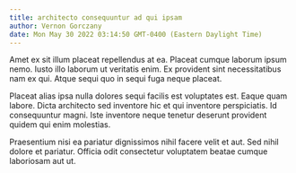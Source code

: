 ```yaml
---
title: architecto consequuntur ad qui ipsam
author: Vernon Gorczany
date: Mon May 30 2022 03:14:50 GMT-0400 (Eastern Daylight Time)
---
```

Amet ex sit illum placeat repellendus at ea. Placeat cumque laborum ipsum nemo. Iusto illo laborum ut veritatis enim. Ex provident sint necessitatibus nam ex qui. Atque sequi quo in sequi fuga neque placeat.

 Placeat alias ipsa nulla dolores sequi facilis est voluptates est. Eaque quam labore. Dicta architecto sed inventore hic et qui inventore perspiciatis. Id consequuntur magni. Iste inventore neque tenetur deserunt provident quidem qui enim molestias.

 Praesentium nisi ea pariatur dignissimos nihil facere velit et aut. Sed nihil dolore et pariatur. Officia odit consectetur voluptatem beatae cumque laboriosam aut ut.